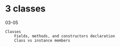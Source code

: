 
# 3 classes
03-05

    Classes
        Fields, methods, and constructors declaration
        Class vs instance members
